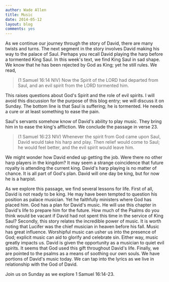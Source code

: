 ```yaml
---
author: Wade Allen
title: Music
date: 2014-05-12
layout: blog
comments: yes
---
```

 
As we continue our journey through the story of David, there are many twists and turns. The next segment in the story involves David making his way to the palace of Saul. Perhaps you recall David playing the harp before a tormented King Saul. In this week's text, we find King Saul in sad shape. We know that he has been rejected by God as King; yet he still rules. We read,

>(1 Samuel 16:14 NIV) Now the Spirit of the LORD had departed from Saul, and an evil spirit from the LORD tormented him. 

This raises questions about God's Spirit and the role of evil spirits. I will avoid this discussion for the purpose of this blog entry; we will discuss it on Sunday. The bottom line is that Saul is suffering; he is tormented. He needs a cure or at least something to ease the pain.

Saul's servants somehow know of David's ability to play music. They bring him in to ease the king's affliction. We conclude the passage in verse 23.

>(1 Samuel 16:23 NIV) Whenever the spirit from God came upon Saul, David would take his harp and play. Then relief would come to Saul; he would feel better, and the evil spirit would leave him. 

We might wonder how David ended up getting the job. Were there no other harp players in the kingdom? It may seem a strange coincidence that future royalty is attending the current king. David's harp playing is no matter of chance. It is all part of God's plan. David will one day be king, but for now he is a harpist.

As we explore this passage, we find several lessons for life. First of all, David is not ready to be king. He may have been tempted to question his position as palace musician. Yet he faithfully ministers where God has placed him. God has a plan for David's music. He will use this chapter in David's life to prepare him for the future. How much of the Psalms do you think would be vacant if David had not spent this time in the service of King Saul? Secondly, this story relates the incredible power of music. It is worth noting that Lucifer was the chief musician in heaven before his fall. Music has great influence. Worshipful music can usher us into the presence of God; explicit music can aid to glorify and celebrate sin. Either way, music greatly impacts us. David is given the opportunity as a musician to quiet evil spirits. It seems that God used this gift throughout David's life. Finally, we are pointed to the psalms as a means of soothing our own souls. We have portions of David's music today. We can tap into the lyrics as we live in relationship with the God of David. 

Join us on Sunday as we explore 1 Samuel 16:14-23.
